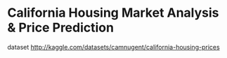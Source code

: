 # California Housing Market Analysis & Price Prediction

dataset 
http://kaggle.com/datasets/camnugent/california-housing-prices
